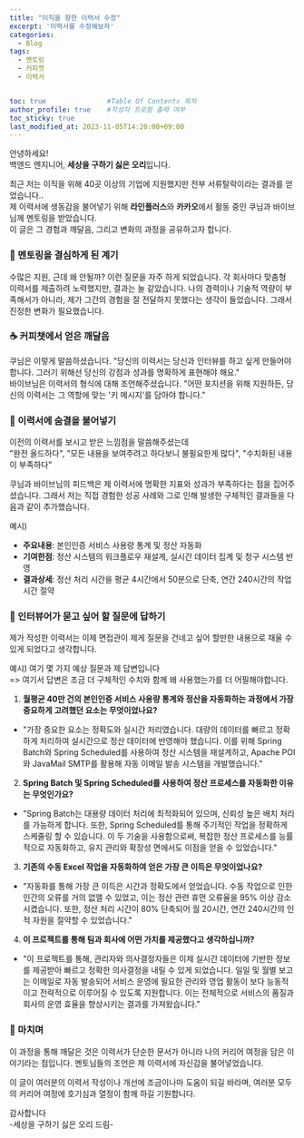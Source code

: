 ```yaml
---
title: "이직을 향한 이력서 수정"
excerpt: '이력서를 수정해보자'
categories:
  - Blog
tags:
  - 멘토링
  - 커피챗
  - 이력서


toc: true               #Table Of Contents 목차 
author_profile: true    #작성자 프로필 출력 여부
toc_sticky: true
last_modified_at: 2023-11-05T14:20:00+09:00
---
```


안녕하세요! <br>
백엔드 엔지니어, **세상을 구하기 싫은 오리**입니다.

최근 저는 이직을 위해 40곳 이상의 기업에 지원했지만 전부 서류탈락이라는 결과를 얻었습니다.. <br>
제 이력서에 생동감을 불어넣기 위해 **라인플러스**와 **카카오**에서 활동 중인 쿠님과 바이브님께 멘토링을 받았습니다.<br>
이 글은 그 경험과 깨달음, 그리고 변화의 과정을 공유하고자 합니다.

### 🚀 멘토링을 결심하게 된 계기
수많은 지원, 근데 왜 안될까?
이런 질문을 자주 하게 되었습니다. 각 회사마다 맞춤형 이력서를 제출하려 노력했지만, 결과는 늘 같았습니다. 나의 경력이나 기술적 역량이 부족해서가 아니라, 제가 그간의 경험을 잘 전달하지 못했다는 생각이 들었습니다. 그래서 진정한 변화가 필요했습니다.
### ☕ 커피챗에서 얻은 깨달음
쿠님은 이렇게 말씀하셨습니다. "당신의 이력서는 당신과 인터뷰를 하고 싶게 만들어야 합니다. 그러기 위해선 당신의 강점과 성과를 명확하게 표현해야 해요." <br>
바이브님은 이력서의 형식에 대해 조언해주셨습니다. "어떤 포지션을 위해 지원하든, 당신의 이력서는 그 역할에 맞는 '키 메시지'를 담아야 합니다."<br>
### 🌟 이력서에 숨결을 불어넣기
이전의 이력서를 보시고 받은 느낌점을 말씀해주셨는데 <br>
"완전 올드하다", "모든 내용을 보여주려고 하다보니 불필요한게 많다", "수치화된 내용이 부족하다"<br>

쿠님과 바이브님의 피드백은 제 이력서에 명확한 지표와 성과가 부족하다는 점을 집어주셨습니다. 
그래서 저는 직접 경험한 성공 사례와 그로 인해 발생한 구체적인 결과들을 다음과 같이 추가했습니다.

예시)
- **주요내용**: 본인인증 서비스 사용량 통계 및 정산 자동화
- **기여한점**: 정산 시스템의 워크플로우 재설계, 실시간 데이터 집계 및 청구 시스템 반영
- **결과상세**: 정산 처리 시간을 평균 4시간에서 50분으로 단축, 연간 240시간의 작업 시간 절약

### 🎯 인터뷰어가 묻고 싶어 할 질문에 답하기

제가 작성한 이력서는 이제 면접관이 제게 질문을 건네고 싶어 할만한 내용으로 채울 수 있게 되었다고 생각합니다. 

예시)
여기 몇 가지 예상 질문과 제 답변입니다<br>
=> 여기서 답변은 조금 더 구체적인 수치와 함께 왜 사용했는가를 더 어필해야합니다.

1. **월평균 40만 건의 본인인증 서비스 사용량 통계와 정산을 자동화하는 과정에서 가장 중요하게 고려했던 요소는 무엇이었나요?**

  - "가장 중요한 요소는 정확도와 실시간 처리였습니다. 대량의 데이터를 빠르고 정확하게 처리하여 실시간으로 정산 데이터에 반영해야 했습니다. 이를 위해 Spring Batch와 Spring Scheduled를 사용하여 정산 시스템을 재설계하고, Apache POI와 JavaMail SMTP를 활용해 자동 이메일 발송 시스템을 개발했습니다."

2. **Spring Batch 및 Spring Scheduled를 사용하여 정산 프로세스를 자동화한 이유는 무엇인가요?**

  - "Spring Batch는 대용량 데이터 처리에 최적화되어 있으며, 신뢰성 높은 배치 처리를 가능하게 합니다. 또한, Spring Scheduled를 통해 주기적인 작업을 정확하게 스케줄링 할 수 있습니다. 이 두 기술을 사용함으로써, 복잡한 정산 프로세스를 능률적으로 자동화하고, 유지 관리와 확장성 면에서도 이점을 얻을 수 있었습니다."

3. **기존의 수동 Excel 작업을 자동화하여 얻은 가장 큰 이득은 무엇이었나요?**

  - "자동화를 통해 가장 큰 이득은 시간과 정확도에서 얻었습니다. 수동 작업으로 인한 인간의 오류를 거의 없앨 수 있었고, 이는 정산 관련 휴먼 오류율을 95% 이상 감소시켰습니다. 또한, 정산 처리 시간이 80% 단축되어 월 20시간, 연간 240시간의 인적 자원을 절약할 수 있었습니다."

4. **이 프로젝트를 통해 팀과 회사에 어떤 가치를 제공했다고 생각하십니까?**

  - "이 프로젝트를 통해, 관리자와 의사결정자들은 이제 실시간 데이터에 기반한 정보를 제공받아 빠르고 정확한 의사결정을 내릴 수 있게 되었습니다. 일일 및 월별 보고는 이메일로 자동 발송되어 서비스 운영에 필요한 관리와 영업 활동이 보다 능동적이고 전략적으로 이루어질 수 있도록 지원합니다. 이는 전체적으로 서비스의 품질과 회사의 운영 효율을 향상시키는 결과를 가져왔습니다."

### 🌈 마치며

이 과정을 통해 깨달은 것은 이력서가 단순한 문서가 아니라 나의 커리어 여정을 담은 이야기라는 점입니다. 멘토님들의 조언은 제 이력서에 자신감을 불어넣었습니다.

이 글이 여러분의 이력서 작성이나 개선에 조금이나마 도움이 되길 바라며, 여러분 모두의 커리어 여정에 호기심과 열정이 함께 하길 기원합니다.

감사합니다 <br>
-세상을 구하기 싫은 오리 드림-

